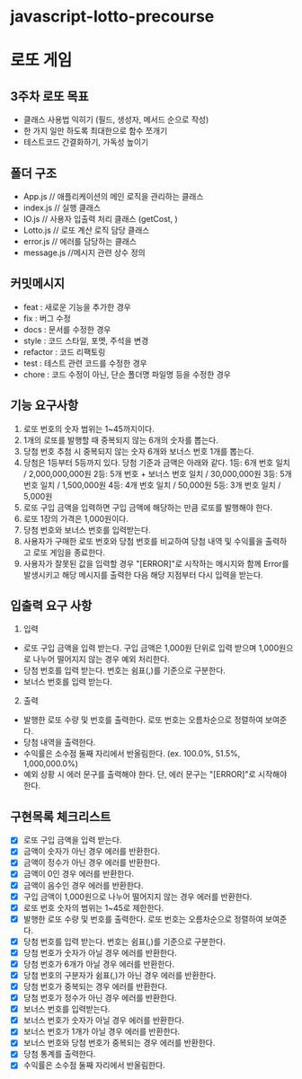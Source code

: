 # javascript-lotto-precourse

# 로또 게임

## 3주차 로또 목표
- 클래스 사용법 익히기 (필드, 생성자, 메서드 순으로 작성)
- 한 가지 일만 하도록 최대한으로 함수 쪼개기
- 테스트코드 간결화하기, 가독성 높이기 

## 폴더 구조
- App.js // 애플리케이션의 메인 로직을 관리하는 클래스
- index.js // 실행 클래스
- IO.js // 사용자 입출력 처리 클래스 (getCost, )
- Lotto.js // 로또 계산 로직 담당 클래스
- error.js // 에러를 담당하는 클래스
- message.js //메시지 관련 상수 정의

## 커밋메시지
- feat : 새로운 기능을 추가한 경우
- fix : 버그 수정
- docs : 문서를 수정한 경우
- style : 코드 스타일, 포멧, 주석을 변경
- refactor : 코드 리팩토링
- test : 테스트 관련 코드를 수정한 경우
- chore : 코드 수정이 아닌, 단순 폴더명 파일명 등을 수정한 경우

## 기능 요구사항
1. 로또 번호의 숫자 범위는 1~45까지이다.
2. 1개의 로또를 발행할 때 중복되지 않는 6개의 숫자를 뽑는다.
3. 당첨 번호 추첨 시 중복되지 않는 숫자 6개와 보너스 번호 1개를 뽑는다.
4. 당첨은 1등부터 5등까지 있다. 당첨 기준과 금액은 아래와 같다.
    1등: 6개 번호 일치 / 2,000,000,000원
    2등: 5개 번호 + 보너스 번호 일치 / 30,000,000원
    3등: 5개 번호 일치 / 1,500,000원
    4등: 4개 번호 일치 / 50,000원
    5등: 3개 번호 일치 / 5,000원
5. 로또 구입 금액을 입력하면 구입 금액에 해당하는 만큼 로또를 발행해야 한다.
6. 로또 1장의 가격은 1,000원이다.
7. 당첨 번호와 보너스 번호를 입력받는다.
8. 사용자가 구매한 로또 번호와 당첨 번호를 비교하여 당첨 내역 및 수익률을 출력하고 로또 게임을 종료한다.
9. 사용자가 잘못된 값을 입력할 경우 "[ERROR]"로 시작하는 메시지와 함께 Error를 발생시키고 해당 메시지를 출력한 다음 해당 지점부터 다시 입력을 받는다.


## 입출력 요구 사항
1. 입력
- 로또 구입 금액을 입력 받는다. 구입 금액은 1,000원 단위로 입력 받으며 1,000원으로 나누어 떨어지지 않는 경우 예외 처리한다.
- 당첨 번호를 입력 받는다. 번호는 쉼표(,)를 기준으로 구분한다.
- 보너스 번호를 입력 받는다.

2. 출력
- 발행한 로또 수량 및 번호를 출력한다. 로또 번호는 오름차순으로 정렬하여 보여준다.
- 당첨 내역을 출력한다.
- 수익률은 소수점 둘째 자리에서 반올림한다. (ex. 100.0%, 51.5%, 1,000,000.0%)
- 예외 상황 시 에러 문구를 출력해야 한다. 단, 에러 문구는 "[ERROR]"로 시작해야 한다.


## 구현목록 체크리스트
- [x] 로또 구입 금액을 입력 받는다.
- [x] 금액이 숫자가 아닌 경우 에러를 반환한다. 
- [x] 금액이 정수가 아닌 경우 에러를 반환한다. 
- [x] 금액이 0인 경우 에러를 반환한다. 
- [x] 금액이 음수인 경우 에러를 반환한다. 
- [x] 구입 금액이 1,000원으로 나누어 떨어지지 않는 경우 에러를 반환한다.
- [x] 로또 번호 숫자의 범위는 1~45로 제한한다. 
- [x] 발행한 로또 수량 및 번호를 출력한다. 로또 번호는 오름차순으로 정렬하여 보여준다.
- [x] 당첨 번호를 입력 받는다. 번호는 쉼표(,)를 기준으로 구분한다.
- [x] 당첨 번호가 숫자가 아닐 경우 에러를 반환한다. 
- [x] 당첨 번호가 6개가 아닐 경우 에러를 반환한다.
- [x] 당첨 번호의 구분자가 쉼표(,)가 아닌 경우 에러를 반환한다.
- [x] 당첨 번호가 중복되는 경우 에러를 반환한다.
- [x] 당첨 번호가 정수가 아닌 경우 에러를 반환한다. 
- [x] 보너스 번호를 입력받는다.
- [x] 보너스 번호가 숫자가 아닐 경우 에러를 반환한다. 
- [x] 보너스 번호가 1개가 아닐 경우 에러를 반환한다.
- [x] 보너스 번호와 당첨 번호가 중복되는 경우 에러를 반환한다.
- [x] 당첨 통계를 출력한다.
- [x] 수익률은 소수점 둘째 자리에서 반올림한다.
